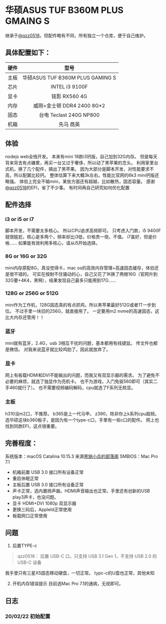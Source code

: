 # 华硕ASUS TUF B360M PLUS GMAING S
继承于[@qzz0518](https://github.com/qzz0518/hackintosh_9400f_b360_vega56)，但配件略有不同，所有独立一个仓库，便于自己维护。

## 具体配置如下：
| 硬件 | 型号 | 
| - | :-: |
| 主板 | 华硕ASUS TUF B360M PLUS GAMING S |
| 芯片 | INTEL i3 9100F |
| 显卡 | 铭影 RX560 4G |
| 内存 | 威刚+金士顿 DDR4 2400 8G*2 |
| 固态 | 台电 Teclast 240G NP800 |
| 机箱 | 先马 商英 |

## 体验
nodejs web全栈开发。
本来有mini 18款i3钙版，自己加到32G内存。
但是每天背来背去有点嫌累，再买一台又过于奢侈，所以动了黑苹果的念头。
利用家里台式机，换了几个配件，搞出了黑苹果。
因为大部分是脚本开发，对性能要求不高，所以配置比较钙。
整体估算下来大概3k左右。性能比官网的6k3 mini钙版还略强。
体验上完全不输mini，某些方面还有超越，比如散热，固态容量。
感谢[@qzz0518](https://github.com/qzz0518/hackintosh_9400f_b360_vega56)的EFI，省了不少事。
有时间再自己研究如何优化配置

## 配件选择
### i3 or i5 or i7
脚本开发，不需要太多核心。
所以CPU追求高频即可。
只考虑入门款，i5 9400F就很尴尬，核心是多两个，频率却比i3低，价格贵一倍，不值。
i7虽好，但是价格……
如果能有效利用多核心，请从i5开始选择。
### 8G or 16G or 32G
mini内存原配8G，真没觉得卡，mac os的高效内存管理+高速固态缓存，体验还是很不错的。
可实在按耐不住骚动的心，自己又花了1K换了两根16G（官网升到32G要+4K4，黑啊），结果发现自己最多只能用到17G……
### 128G or 256G or 512G
mini作为工作机，128G固态真的有点抓鸡，所以黑苹果最好512G或者1T一步到位。
不过手里一块旧的256G，就直接用了。
一定要用m2 nvme的高速固态，这比大内存还管用！！
### 蓝牙
mini就有蓝牙，2.4G，usb 3相互干扰的问题，基本都用有线键鼠。
传文件也都是微信。
对我来说蓝牙就比较鸡肋了，因此就放弃了。
### 显卡
网上有板载HDMI和DVI不能输出的问题，而我又有双显示器的需求。
为了避免不必要的麻烦，就选了独显作为亮机卡。
也不为游戏，入门免驱560即可（其实二手460就行了）。
也不需要视频编码解码，cpu就选了F系列无核显。
### 主板
h310没m2口，不推荐。
b365是上一代马甲。
z390，除非你上k系列cpu超频。
选华硕这块b360板子，是因为有一个type-c口，手里有一些c口的配件。
网上也找到同款EFI，这点很重要。

## 完善程度：
系统版本：macOS Catalina 10.15.3 来源[黑锅小兵的部落阁](https://blog.daliansky.net/macOS-Catalina-10.15.3-19D76-Release-version-with-Clover-5103-original-image-Double-EFI-Version.html) 
SMBIOS：Mac Pro 7.1

* 机箱前置 USB 3.0 接口所有设备正常
* 重启休眠正常
* 主板后置 USB 3.0 接口所有设备正常
* 声卡正常，选内置扬声器。HDMI声音输出也正常。手里还有创新的USB play3声卡，也没问题。
* 显卡 HDMI+DVI 1080p 双显示器
* 更换三码后，AppleId正常使用
* 板载网口正常使用

## 问题
1. 后置TYPE-c
> qzz0518：
> 后置 USB-C 口，只支持 USB 3.1 Gen 1，不支持 USB 2.0 的 USB-C 设备

我手里只有三星X5固态移动硬盘，一切正常。
typc-c的U盘也正常，其他未知

2. 开机内存错误提示
目前选Mac Pro 7.1的通病，无视即可。

## 日志
### 20/02/22 初始配置